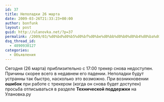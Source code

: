 ```yaml
---
id: 37
title: Неполадки 26 марта
date: 2009-03-26T21:33:23+00:00
author: bonfunk
layout: post
guid: http://ulanovka.net/?p=37
permalink: /2009/03/%d0%bd%d0%b5%d0%bf%d0%be%d0%bb%d0%b0%d0%b4%d0%ba%d0%b8-26-%d0%bc%d0%b0%d1%80%d1%82%d0%b0/
dsq_thread_id:
  - 4890930127
categories:
  - Объявления
---
```

Сегодня (26 марта) приблизительно с 17:00 трекер снова недоступен. Причины скорее всего в недавнем его падении. Неполадки будут устранны так быстро, насколько это возможно. При возникновении **ошибок** при работе с трекером (когда он снова будет доступен) просьба отписываться в разделе **Технической поддержки** на Улановка.ру